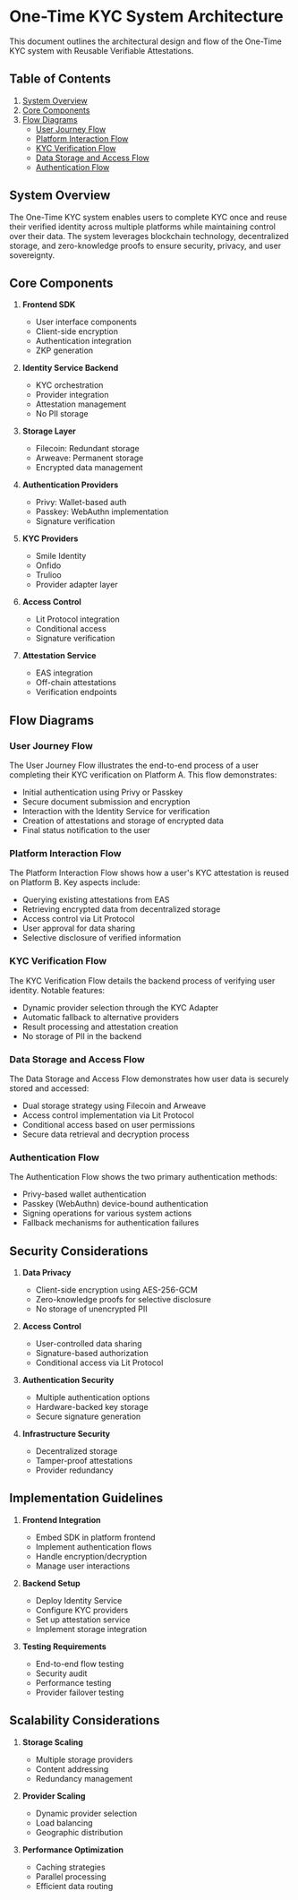 # One-Time KYC System Architecture

This document outlines the architectural design and flow of the One-Time KYC system with Reusable Verifiable Attestations.

## Table of Contents
1. [System Overview](#system-overview)
2. [Core Components](#core-components)
3. [Flow Diagrams](#flow-diagrams)
   - [User Journey Flow](#user-journey-flow)
   - [Platform Interaction Flow](#platform-interaction-flow)
   - [KYC Verification Flow](#kyc-verification-flow)
   - [Data Storage and Access Flow](#data-storage-and-access-flow)
   - [Authentication Flow](#authentication-flow)

## System Overview

The One-Time KYC system enables users to complete KYC once and reuse their verified identity across multiple platforms while maintaining control over their data. The system leverages blockchain technology, decentralized storage, and zero-knowledge proofs to ensure security, privacy, and user sovereignty.

## Core Components

1. **Frontend SDK**
   - User interface components
   - Client-side encryption
   - Authentication integration
   - ZKP generation

2. **Identity Service Backend**
   - KYC orchestration
   - Provider integration
   - Attestation management
   - No PII storage

3. **Storage Layer**
   - Filecoin: Redundant storage
   - Arweave: Permanent storage
   - Encrypted data management

4. **Authentication Providers**
   - Privy: Wallet-based auth
   - Passkey: WebAuthn implementation
   - Signature verification

5. **KYC Providers**
   - Smile Identity
   - Onfido
   - Trulioo
   - Provider adapter layer

6. **Access Control**
   - Lit Protocol integration
   - Conditional access
   - Signature verification

7. **Attestation Service**
   - EAS integration
   - Off-chain attestations
   - Verification endpoints

## Flow Diagrams

### User Journey Flow

The User Journey Flow illustrates the end-to-end process of a user completing their KYC verification on Platform A. This flow demonstrates:
- Initial authentication using Privy or Passkey
- Secure document submission and encryption
- Interaction with the Identity Service for verification
- Creation of attestations and storage of encrypted data
- Final status notification to the user

### Platform Interaction Flow

The Platform Interaction Flow shows how a user's KYC attestation is reused on Platform B. Key aspects include:
- Querying existing attestations from EAS
- Retrieving encrypted data from decentralized storage
- Access control via Lit Protocol
- User approval for data sharing
- Selective disclosure of verified information

### KYC Verification Flow

The KYC Verification Flow details the backend process of verifying user identity. Notable features:
- Dynamic provider selection through the KYC Adapter
- Automatic fallback to alternative providers
- Result processing and attestation creation
- No storage of PII in the backend

### Data Storage and Access Flow

The Data Storage and Access Flow demonstrates how user data is securely stored and accessed:
- Dual storage strategy using Filecoin and Arweave
- Access control implementation via Lit Protocol
- Conditional access based on user permissions
- Secure data retrieval and decryption process

### Authentication Flow

The Authentication Flow shows the two primary authentication methods:
- Privy-based wallet authentication
- Passkey (WebAuthn) device-bound authentication
- Signing operations for various system actions
- Fallback mechanisms for authentication failures

## Security Considerations

1. **Data Privacy**
   - Client-side encryption using AES-256-GCM
   - Zero-knowledge proofs for selective disclosure
   - No storage of unencrypted PII

2. **Access Control**
   - User-controlled data sharing
   - Signature-based authorization
   - Conditional access via Lit Protocol

3. **Authentication Security**
   - Multiple authentication options
   - Hardware-backed key storage
   - Secure signature generation

4. **Infrastructure Security**
   - Decentralized storage
   - Tamper-proof attestations
   - Provider redundancy

## Implementation Guidelines

1. **Frontend Integration**
   - Embed SDK in platform frontend
   - Implement authentication flows
   - Handle encryption/decryption
   - Manage user interactions

2. **Backend Setup**
   - Deploy Identity Service
   - Configure KYC providers
   - Set up attestation service
   - Implement storage integration

3. **Testing Requirements**
   - End-to-end flow testing
   - Security audit
   - Performance testing
   - Provider failover testing

## Scalability Considerations

1. **Storage Scaling**
   - Multiple storage providers
   - Content addressing
   - Redundancy management

2. **Provider Scaling**
   - Dynamic provider selection
   - Load balancing
   - Geographic distribution

3. **Performance Optimization**
   - Caching strategies
   - Parallel processing
   - Efficient data routing 